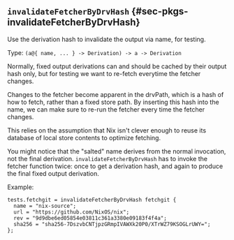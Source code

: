 
## `invalidateFetcherByDrvHash` {#sec-pkgs-invalidateFetcherByDrvHash}

Use the derivation hash to invalidate the output via name, for testing.

Type: `(a@{ name, ... } -> Derivation) -> a -> Derivation`

Normally, fixed output derivations can and should be cached by their output
hash only, but for testing we want to re-fetch everytime the fetcher changes.

Changes to the fetcher become apparent in the drvPath, which is a hash of
how to fetch, rather than a fixed store path.
By inserting this hash into the name, we can make sure to re-run the fetcher
every time the fetcher changes.

This relies on the assumption that Nix isn't clever enough to reuse its
database of local store contents to optimize fetching.

You might notice that the "salted" name derives from the normal invocation,
not the final derivation. `invalidateFetcherByDrvHash` has to invoke the fetcher
function twice: once to get a derivation hash, and again to produce the final
fixed output derivation.

Example:

    tests.fetchgit = invalidateFetcherByDrvHash fetchgit {
      name = "nix-source";
      url = "https://github.com/NixOS/nix";
      rev = "9d9dbe6ed05854e03811c361a3380e09183f4f4a";
      sha256 = "sha256-7DszvbCNTjpzGRmpIVAWXk20P0/XTrWZ79KSOGLrUWY=";
    };
